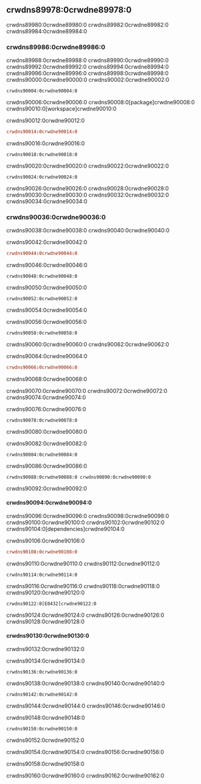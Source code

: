 ## crwdns89978:0crwdne89978:0

crwdns89980:0crwdne89980:0 crwdns89982:0crwdne89982:0 crwdns89984:0crwdne89984:0

### crwdns89986:0crwdne89986:0

crwdns89988:0crwdne89988:0 crwdns89990:0crwdne89990:0 crwdns89992:0crwdne89992:0 crwdns89994:0crwdne89994:0 crwdns89996:0crwdne89996:0 crwdns89998:0crwdne89998:0 crwdns90000:0crwdne90000:0 crwdns90002:0crwdne90002:0

```console
crwdns90004:0crwdne90004:0
```

crwdns90006:0crwdne90006:0 crwdns90008:0[package]crwdne90008:0 crwdns90010:0[workspace]crwdne90010:0

<span class="filename">crwdns90012:0crwdne90012:0</span>

```toml
crwdns90014:0crwdne90014:0
```

crwdns90016:0crwdne90016:0


<!-- manual-regeneration
cd listings/ch14-more-about-cargo/output-only-01-adder-crate/add
rm -rf adder
cargo new adder
copy output below
-->

```console
crwdns90018:0crwdne90018:0
```

crwdns90020:0crwdne90020:0 crwdns90022:0crwdne90022:0

```text
crwdns90024:0crwdne90024:0
```

crwdns90026:0crwdne90026:0 crwdns90028:0crwdne90028:0 crwdns90030:0crwdne90030:0 crwdns90032:0crwdne90032:0 crwdns90034:0crwdne90034:0

### crwdns90036:0crwdne90036:0

crwdns90038:0crwdne90038:0 crwdns90040:0crwdne90040:0

<span class="filename">crwdns90042:0crwdne90042:0</span>

```toml
crwdns90044:0crwdne90044:0
```

crwdns90046:0crwdne90046:0


<!-- manual-regeneration
cd listings/ch14-more-about-cargo/output-only-02-add-one/add
rm -rf add_one
cargo new add_one --lib
copy output below
-->

```console
crwdns90048:0crwdne90048:0
```

crwdns90050:0crwdne90050:0

```text
crwdns90052:0crwdne90052:0
```

crwdns90054:0crwdne90054:0

<span class="filename">crwdns90056:0crwdne90056:0</span>

```rust,noplayground
crwdns90058:0crwdne90058:0
```

crwdns90060:0crwdne90060:0 crwdns90062:0crwdne90062:0

<span class="filename">crwdns90064:0crwdne90064:0</span>

```toml
crwdns90066:0crwdne90066:0
```

crwdns90068:0crwdne90068:0

crwdns90070:0crwdne90070:0 crwdns90072:0crwdne90072:0 crwdns90074:0crwdne90074:0

<span class="filename">crwdns90076:0crwdne90076:0</span>

```rust,ignore
crwdns90078:0crwdne90078:0
```


<span class="caption">crwdns90080:0crwdne90080:0</span>

crwdns90082:0crwdne90082:0


<!-- manual-regeneration
cd listings/ch14-more-about-cargo/listing-14-07/add
cargo build
copy output below; the output updating script doesn't handle subdirectories in paths properly
-->

```console
crwdns90084:0crwdne90084:0
```

crwdns90086:0crwdne90086:0


<!-- manual-regeneration
cd listings/ch14-more-about-cargo/listing-14-07/add
cargo run -p adder
copy output below; the output updating script doesn't handle subdirectories in paths properly
-->

```console
crwdns90088:0crwdne90088:0 crwdns90090:0crwdne90090:0
```

crwdns90092:0crwdne90092:0

#### crwdns90094:0crwdne90094:0

crwdns90096:0crwdne90096:0 crwdns90098:0crwdne90098:0 crwdns90100:0crwdne90100:0 crwdns90102:0crwdne90102:0 crwdns90104:0[dependencies]crwdne90104:0


<!-- When updating the version of `rand` used, also update the version of
`rand` used in these files so they all match:
* ch02-00-guessing-game-tutorial.md
* ch07-04-bringing-paths-into-scope-with-the-use-keyword.md
-->

<span class="filename">crwdns90106:0crwdne90106:0</span>

```toml
crwdns90108:0crwdne90108:0
```

crwdns90110:0crwdne90110:0 crwdns90112:0crwdne90112:0


<!-- manual-regeneration
cd listings/ch14-more-about-cargo/no-listing-03-workspace-with-external-dependency/add
cargo build
copy output below; the output updating script doesn't handle subdirectories in paths properly
-->

```console
crwdns90114:0crwdne90114:0
```

crwdns90116:0crwdne90116:0 crwdns90118:0crwdne90118:0 crwdns90120:0crwdne90120:0


<!-- manual-regeneration
cd listings/ch14-more-about-cargo/output-only-03-use-rand/add
cargo build
copy output below; the output updating script doesn't handle subdirectories in paths properly
-->

```console
crwdns90122:0[E0432]crwdne90122:0
```

crwdns90124:0crwdne90124:0 crwdns90126:0crwdne90126:0 crwdns90128:0crwdne90128:0

#### crwdns90130:0crwdne90130:0

crwdns90132:0crwdne90132:0

<span class="filename">crwdns90134:0crwdne90134:0</span>

```rust,noplayground
crwdns90136:0crwdne90136:0
```

crwdns90138:0crwdne90138:0 crwdns90140:0crwdne90140:0


<!-- manual-regeneration
cd listings/ch14-more-about-cargo/no-listing-04-workspace-with-tests/add
cargo test
copy output below; the output updating script doesn't handle subdirectories in
paths properly
-->

```console
crwdns90142:0crwdne90142:0
```

crwdns90144:0crwdne90144:0 crwdns90146:0crwdne90146:0

crwdns90148:0crwdne90148:0


<!-- manual-regeneration
cd listings/ch14-more-about-cargo/no-listing-04-workspace-with-tests/add
cargo test -p add_one
copy output below; the output updating script doesn't handle subdirectories in paths properly
-->

```console
crwdns90150:0crwdne90150:0
```

crwdns90152:0crwdne90152:0

crwdns90154:0crwdne90154:0 crwdns90156:0crwdne90156:0

crwdns90158:0crwdne90158:0

crwdns90160:0crwdne90160:0 crwdns90162:0crwdne90162:0
